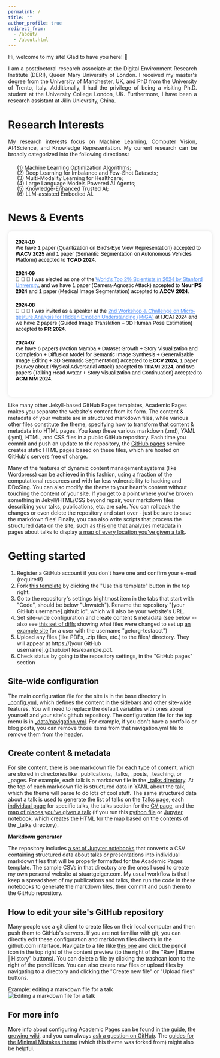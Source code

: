 ```yaml
---
permalink: /
title: ""
author_profile: true
redirect_from: 
  - /about/
  - /about.html
---
```


<!-- **Daqian Shi** -->

Hi, welcome to my site! Glad to have you here! 👋

<div style="width: 100%; text-align: justify; margin-bottom: 20px;">
I am a postdoctoral research associate at the Digital Environment Research Institute (DERI), Queen Mary University of London. I received my master's degree from the University of Manchester, UK, and PhD from the University of Trento, Italy. Additionally, I had the privilege of being a visiting Ph.D. student at the University College London, UK. Furthermore, I have been a research assistant at Jilin Unievrsity, China. 
</div>

Research Interests
======
<div style="width: 100%; text-align: justify; margin-bottom: 20px;">
  My research interests focus on Machine Learning, Computer Vision, AI4Science, and Knowledge Representation. My current research can be broadly categorized into the following directions:
  <!-- My research interests focus on <strong>Machine Learning</strong>, <strong>Computer Vision</strong>, <strong>AI4Science</strong>, and <strong>Knowledge Representation</strong>. My current research can be broadly categorized into the following directions: -->

</div>


<ol style="list-style-type: none; margin-top: 10px; line-height: 1;">
  <li>(1) Machine Learning Optimization Algorithms;</li>
  <li>(2) Deep Learning for Imbalance and Few-Shot Datasets;</li>
  <li>(3) Multi-Modality Learning for Healthcare;</li>
  <li>(4) Large Language Models Powered AI Agents;</li>
  <li>(5) Knowledge-Enhanced Trusted AI;</li>
  <li>(6) LLM-assisted Embodied AI.</li>
</ol>


<!-- I will commence my postdoctoral research associate position at the Digital Environment Research Institute (DERI), Queen Mary University of London, in September 2024. My research interests focus on machine learning, computer vision, knowledge representation, and AI for science. I received my PhD from the Department of Information Engineering and Computer Science (ranked 1st in computer science in Italy) at the University of Trento, under the supervision of [Prof. Fausto Giunchiglia](https://scholar.google.com/citations?user=yDTC2DgAAAAJ&hl=en), Fellow of the European Academy of Sciences and the European Association for Artificial Intelligence. I was a visiting researcher at University College London (UCL) from 2022 to 2023, conducting research on AI for science projects. During my research career, I have published numerous papers as the first author or primary collaborator in top-tier journals and conferences (including ACM MM, CVPR, IJCAI, KBS, ACL, EMNLP, and FOIS) in the AI field, with 400+ citations. -->

News & Events
======

<div style="width: 100%; max-height: 500px; overflow-y: auto; padding: 20px; background-color: #ffffff; color: #000; border-radius: 10px; font-family: Arial, sans-serif; box-shadow: 0 0 10px rgba(0, 0, 0, 0.1);">

<div style="margin-bottom: 20px;">
  <strong>2024-10</strong><br>
  We have 1 paper (Quantization on Bird's-Eye View Representation) accepted to <strong>WACV 2025</strong> and 1 paper (Semantic Segmentation on Autonomous Vehicles Platform) accepted to <strong>TCAD 2024</strong>.
</div>

<div style="margin-bottom: 20px;">
  <strong>2024-09</strong><br>
  🎉 🎉 🎉 I was elected as one of the <a href="#" style="color: #4f8ef7;">World's Top 2% Scientists in 2024 by Stanford University</a>, and we have 1 paper (Camera-Agnostic Attack) accepted to <strong>NeurIPS 2024</strong> and 1 paper (Medical Image Segmentation) accepted to <strong>ACCV 2024</strong>.
</div>

<div style="margin-bottom: 20px;">
  <strong>2024-08</strong><br>
  🎉 🎉 🎉 I was invited as a speaker at the <a href="#" style="color: #4f8ef7;">2nd Workshop & Challenge on Micro-gesture Analysis for Hidden Emotion Understanding (MiGA)</a> at IJCAI 2024 and we have 2 papers (Guided Image Translation + 3D Human Pose Estimation) accepted to <strong>PR 2024</strong>.
</div>

<div style="margin-bottom: 20px;">
  <strong>2024-07</strong><br>
  We have 6 papers (Motion Mamba + Dataset Growth + Story Visualization and Completion + Diffusion Model for Semantic Image Synthesis + Generalizable Image Editing + 3D Semantic Segmentation) accepted to <strong>ECCV 2024</strong>, 1 paper (Survey about Physical Adversarial Attack) accepted to <strong>TPAMI 2024</strong>, and two papers (Talking Head Avatar + Story Visualization and Continuation) accepted to <strong>ACM MM 2024</strong>.
</div>

</div>



Like many other Jekyll-based GitHub Pages templates, Academic Pages makes you separate the website's content from its form. The content & metadata of your website are in structured markdown files, while various other files constitute the theme, specifying how to transform that content & metadata into HTML pages. You keep these various markdown (.md), YAML (.yml), HTML, and CSS files in a public GitHub repository. Each time you commit and push an update to the repository, the [GitHub pages](https://pages.github.com/) service creates static HTML pages based on these files, which are hosted on GitHub's servers free of charge.

Many of the features of dynamic content management systems (like Wordpress) can be achieved in this fashion, using a fraction of the computational resources and with far less vulnerability to hacking and DDoSing. You can also modify the theme to your heart's content without touching the content of your site. If you get to a point where you've broken something in Jekyll/HTML/CSS beyond repair, your markdown files describing your talks, publications, etc. are safe. You can rollback the changes or even delete the repository and start over - just be sure to save the markdown files! Finally, you can also write scripts that process the structured data on the site, such as [this one](https://github.com/academicpages/academicpages.github.io/blob/master/talkmap.ipynb) that analyzes metadata in pages about talks to display [a map of every location you've given a talk](https://academicpages.github.io/talkmap.html).

Getting started
======
1. Register a GitHub account if you don't have one and confirm your e-mail (required!)
1. Fork [this template](https://github.com/academicpages/academicpages.github.io) by clicking the "Use this template" button in the top right. 
1. Go to the repository's settings (rightmost item in the tabs that start with "Code", should be below "Unwatch"). Rename the repository "[your GitHub username].github.io", which will also be your website's URL.
1. Set site-wide configuration and create content & metadata (see below -- also see [this set of diffs](http://archive.is/3TPas) showing what files were changed to set up [an example site](https://getorg-testacct.github.io) for a user with the username "getorg-testacct")
1. Upload any files (like PDFs, .zip files, etc.) to the files/ directory. They will appear at https://[your GitHub username].github.io/files/example.pdf.  
1. Check status by going to the repository settings, in the "GitHub pages" section

Site-wide configuration
------
The main configuration file for the site is in the base directory in [_config.yml](https://github.com/academicpages/academicpages.github.io/blob/master/_config.yml), which defines the content in the sidebars and other site-wide features. You will need to replace the default variables with ones about yourself and your site's github repository. The configuration file for the top menu is in [_data/navigation.yml](https://github.com/academicpages/academicpages.github.io/blob/master/_data/navigation.yml). For example, if you don't have a portfolio or blog posts, you can remove those items from that navigation.yml file to remove them from the header. 

Create content & metadata
------
For site content, there is one markdown file for each type of content, which are stored in directories like _publications, _talks, _posts, _teaching, or _pages. For example, each talk is a markdown file in the [_talks directory](https://github.com/academicpages/academicpages.github.io/tree/master/_talks). At the top of each markdown file is structured data in YAML about the talk, which the theme will parse to do lots of cool stuff. The same structured data about a talk is used to generate the list of talks on the [Talks page](https://academicpages.github.io/talks), each [individual page](https://academicpages.github.io/talks/2012-03-01-talk-1) for specific talks, the talks section for the [CV page](https://academicpages.github.io/cv), and the [map of places you've given a talk](https://academicpages.github.io/talkmap.html) (if you run this [python file](https://github.com/academicpages/academicpages.github.io/blob/master/talkmap.py) or [Jupyter notebook](https://github.com/academicpages/academicpages.github.io/blob/master/talkmap.ipynb), which creates the HTML for the map based on the contents of the _talks directory).

**Markdown generator**

The repository includes [a set of Jupyter notebooks](https://github.com/academicpages/academicpages.github.io/tree/master/markdown_generator
) that converts a CSV containing structured data about talks or presentations into individual markdown files that will be properly formatted for the Academic Pages template. The sample CSVs in that directory are the ones I used to create my own personal website at stuartgeiger.com. My usual workflow is that I keep a spreadsheet of my publications and talks, then run the code in these notebooks to generate the markdown files, then commit and push them to the GitHub repository.

How to edit your site's GitHub repository
------
Many people use a git client to create files on their local computer and then push them to GitHub's servers. If you are not familiar with git, you can directly edit these configuration and markdown files directly in the github.com interface. Navigate to a file (like [this one](https://github.com/academicpages/academicpages.github.io/blob/master/_talks/2012-03-01-talk-1.md) and click the pencil icon in the top right of the content preview (to the right of the "Raw | Blame | History" buttons). You can delete a file by clicking the trashcan icon to the right of the pencil icon. You can also create new files or upload files by navigating to a directory and clicking the "Create new file" or "Upload files" buttons. 

Example: editing a markdown file for a talk
![Editing a markdown file for a talk](/images/editing-talk.png)

For more info
------
More info about configuring Academic Pages can be found in [the guide](https://academicpages.github.io/markdown/), the [growing wiki](https://github.com/academicpages/academicpages.github.io/wiki), and you can always [ask a question on GitHub](https://github.com/academicpages/academicpages.github.io/discussions). The [guides for the Minimal Mistakes theme](https://mmistakes.github.io/minimal-mistakes/docs/configuration/) (which this theme was forked from) might also be helpful.
